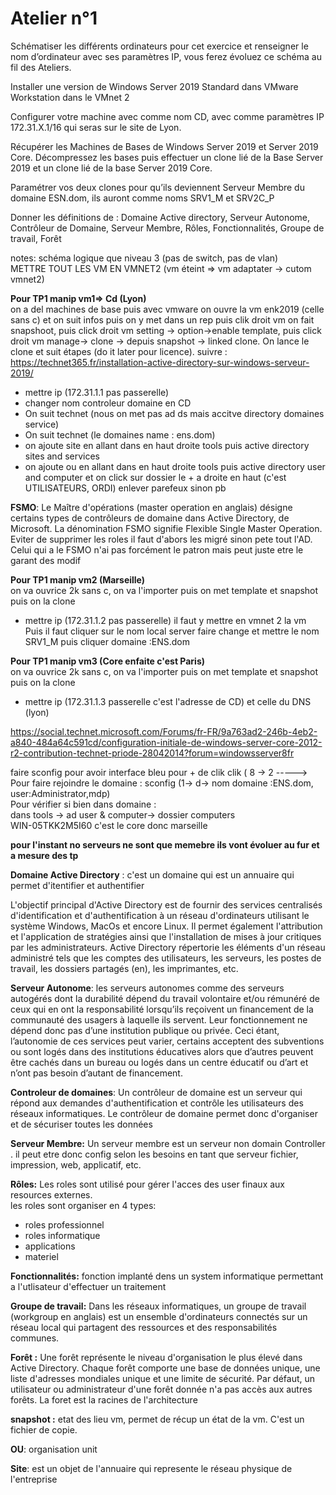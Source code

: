
# Atelier n°1

Schématiser les différents ordinateurs pour cet exercice et renseigner le nom d’ordinateur avec ses paramètres IP, vous ferez évoluez ce schéma au fil des Ateliers.</br>

Installer une version de Windows Server 2019  Standard dans VMware Workstation dans le VMnet 2 </br>

Configurer votre machine avec comme nom CD, avec comme paramètres IP 172.31.X.1/16 qui seras sur le site de Lyon. </br>

Récupérer les Machines de Bases de Windows Server 2019 et Server 2019 Core. Décompressez les bases puis effectuer un clone lié de la Base Server 2019 et un clone lié de la base Server 2019 Core.</br>

Paramétrer vos deux clones pour qu’ils deviennent Serveur Membre du domaine ESN.dom, ils auront comme noms SRV1_M et SRV2C_P</br>

Donner les définitions de : Domaine Active directory, Serveur Autonome, Contrôleur de Domaine, Serveur Membre, Rôles, Fonctionnalités, Groupe de travail, Forêt</br>


notes: schéma logique que niveau 3 (pas de switch, pas de vlan)</br>
METTRE TOUT LES VM EN VMNET2 (vm éteint => vm adaptater -> cutom vmnet2)</br>

**Pour TP1 manip vm1=> Cd (Lyon)**</br>
on a del machines de base puis avec vmware on ouvre la vm enk2019 (celle sans c) et on suit infos puis on y met dans un rep
puis clik droit vm on fait snapshoot, puis click droit vm setting -> option->enable template, puis click droit vm manage-> clone -> depuis snapshot -> linked clone.
On lance le clone et suit étapes (do it later pour licence).
suivre : https://technet365.fr/installation-active-directory-sur-windows-serveur-2019/
  - mettre ip (172.31.1.1 pas passerelle)
  - changer nom controleur domaine en CD
  - On suit technet (nous on met pas ad ds mais accitve directory domaines service)
  - On suit technet (le domaines name : ens.dom)
  - on ajoute site en allant dans en haut droite tools puis active directory sites and services
  - on ajoute ou en allant dans en haut droite tools puis active directory user and computer et on click sur dossier le + a droite en haut (c'est UTILISATEURS, ORDI)
enlever parefeux sinon pb  


**FSMO**: Le Maître d'opérations (master operation en anglais) désigne certains types de contrôleurs de domaine dans Active Directory, de Microsoft. La dénomination FSMO signifie Flexible Single Master Operation.   
Eviter de supprimer les roles il faut d'abors les migré sinon pete tout l'AD. Celui qui a le FSMO n'ai pas forcément le patron mais peut juste etre le garant des modif
  
 **Pour TP1 manip vm2 (Marseille)** </br>
on va ouvrice 2k sans c, on va l'importer puis on met template et snapshot puis on la clone
 - mettre ip (172.31.1.2 pas passerelle)
 il faut y mettre en vmnet 2 la vm
 Puis il faut cliquer sur le nom local server faire change et mettre le nom SRV1_M puis cliquer domaine :ENS.dom
 


**Pour TP1 manip vm3 (Core enfaite c'est Paris)**</br>
on va ouvrice 2k sans c, on va l'importer puis on met template et snapshot puis on la clone
 - mettre ip (172.31.1.3 passerelle c'est l'adresse de CD) et celle du DNS (lyon)

https://social.technet.microsoft.com/Forums/fr-FR/9a763ad2-246b-4eb2-a840-484a64c591cd/configuration-initiale-de-windows-server-core-2012-r2-contribution-technet-priode-28042014?forum=windowsserver8fr 

faire sconfig pour avoir interface bleu pour + de clik clik ( 8 -> 2 -----> </br>
Pour faire rejoindre le domaine : sconfig (1-> d-> nom domaine :ENS.dom, user:Administrator,mdp) </br>
Pour vérifier si bien dans domaine : </br>
dans tools -> ad user & computer-> dossier computers </br>
WIN-05TKK2M5I60 c'est le core donc marseille </br>




**pour l'instant no serveurs ne sont que memebre ils vont évoluer au fur et a mesure des tp**


**Domaine Active Directory** : c'est un domaine qui est un annuaire qui permet d'itentifier et authentifier

L'objectif principal d'Active Directory est de fournir des services centralisés d'identification et d'authentification à un réseau d'ordinateurs utilisant le système Windows, MacOs et encore Linux. Il permet également l'attribution et l'application de stratégies ainsi que l'installation de mises à jour critiques par les administrateurs.
Active Directory répertorie les éléments d'un réseau administré tels que les comptes des utilisateurs, les serveurs, les postes de travail,
les dossiers partagés (en), les imprimantes, etc.

**Serveur Autonome**: les serveurs autonomes comme des serveurs autogérés dont la durabilité dépend du travail volontaire et/ou rémunéré de ceux qui en ont la responsabilité 
lorsqu’ils reçoivent un financement de la communauté des usagers à laquelle ils servent. Leur fonctionnement ne dépend donc pas d’une institution publique ou privée.
Ceci étant, l’autonomie de ces services peut varier, certains acceptent des subventions ou sont logés dans des institutions éducatives alors que d’autres peuvent être cachés 
dans un bureau ou logés dans un centre éducatif ou d’art et n’ont pas besoin d’autant de financement.

**Controleur de domaines**: Un contrôleur de domaine est un serveur qui répond aux demandes d'authentification et contrôle les utilisateurs des réseaux informatiques. 
Le contrôleur de domaine permet donc d'organiser et de sécuriser toutes les données

**Serveur Membre:** Un serveur membre est un serveur  non domain Controller . il peut etre donc config selon les besoins en tant que serveur fichier, impression, web, applicatif, etc.

**Rôles:** Les roles sont utilisé pour gérer l'acces des user finaux aux resources externes.</br>
les roles sont organiser en 4 types: </br>
 - roles professionnel </br>
 - roles informatique </br>
 - applications </br>
 - materiel </br>

**Fonctionnalités:** fonction implanté dens un system informatique permettant a l'utlisateur d'effectuer un traitement

**Groupe de travail:** Dans les réseaux informatiques, un groupe de travail (workgroup en anglais) est un ensemble d'ordinateurs connectés sur un réseau local qui partagent des 
ressources et des responsabilités communes.

**Forêt :** Une forêt représente le niveau d'organisation le plus élevé dans Active Directory.
Chaque forêt comporte une base de données unique, une liste d'adresses mondiales unique et une limite de sécurité. Par défaut, un utilisateur ou administrateur d'une forêt 
donnée n'a pas accès aux autres forêts.
La foret est la racines de l'architecture 

**snapshot :** etat des lieu vm, permet de récup un état de la vm. C'est un fichier de copie.

**OU**: organisation unit

**Site**: est un objet de l'annuaire qui represente le réseau physique de l'entreprise


